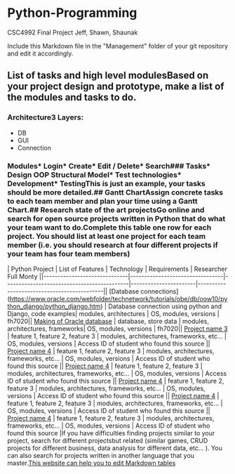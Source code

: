 # Python-Programming
CSC4992 Final Project Jeff, Shawn, Shaunak


Include this Markdown file in the "Management" folder of your git repository and edit it accordingly.
## List of tasks and high level modulesBased on your project design and prototype, make a list of the modules and tasks to do.

### Architecture3 Layers:
*  DB
*  GUI
*  Connection

### Modules*  Login*  Create*  Edit / Delete*  Search### Tasks*  Design OOP Structural Model*  Test technologies*  Development*  TestingThis is just an example, your tasks should be more detailed.## Gantt ChartAssign concrete tasks to each team member and plan your time using a Gantt Chart.## Research state of the art projectsGo online and search for open source projects written in Python that do what your team want to do.Complete this table one row for each project. You should list at least one project for each team member (i.e. you should research at four different projects if your team has four team members)
| Python Project        | List of Features                | Technology                                 | Requirements          | Researcher Full Monty                                ||------------------------------|---------------------------------|--------------------------------------------|-----------------------|--------------------------------------------|| [Database connections] (https://www.oracle.com/webfolder/technetwork/tutorials/obe/db/oow10/python_django/python_django.htm)
 | Database connection using python and Django, code examples| modules, architectures | OS, modules, versions | fh7020|| [Making of Oracle database](
https://docs.oracle.com/cd/F49540_01/DOC/server.815/a67772/create.htm#999557) | database, store data | modules, architectures, frameworks| OS, modules, versions | fh7020|| [Project name 3](http://URL) | feature 1, feature 2, feature 3 | modules, architectures, frameworks, etc... | OS, modules, versions | Access ID of student who found this source || [Project name 4](http://URL) | feature 1, feature 2, feature 3 | modules, architectures, frameworks, etc... | OS, modules, versions | Access ID of student who found this source || [Project name 4](http://URL) | feature 1, feature 2, feature 3 | modules, architectures, frameworks, etc... | OS, modules, versions | Access ID of student who found this source || [Project name 4](http://URL) | feature 1, feature 2, feature 3 | modules, architectures, frameworks, etc... | OS, modules, versions | Access ID of student who found this source || [Project name 4](http://URL) | feature 1, feature 2, feature 3 | modules, architectures, frameworks, etc... | OS, modules, versions | Access ID of student who found this source || [Project name 4](http://URL) | feature 1, feature 2, feature 3 | modules, architectures, frameworks, etc... | OS, modules, versions | Access ID of student who found this source |If you have difficulties finding projects similar to your project, search for different projectsbut related (similar games, CRUD projects for different business, data analysis for different data, etc... ). You can also search for projects written in another language that you master.[This website can help you to edit Markdown tables](https://www.tablesgenerator.com/markdown_tables#)
